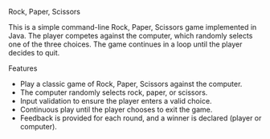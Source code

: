 
 Rock, Paper, Scissors

This is a simple command-line Rock, Paper, Scissors game implemented in Java. The player competes against the computer, which randomly selects one of the three choices. The game continues in a loop until the player decides to quit.

 Features

- Play a classic game of Rock, Paper, Scissors against the computer.
- The computer randomly selects rock, paper, or scissors.
- Input validation to ensure the player enters a valid choice.
- Continuous play until the player chooses to exit the game.
- Feedback is provided for each round, and a winner is declared (player or computer).



